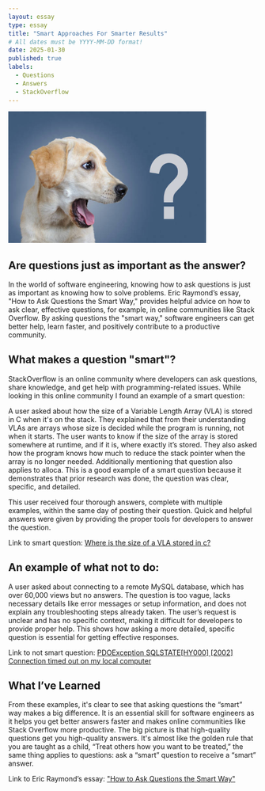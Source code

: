 ```yaml
---
layout: essay
type: essay
title: "Smart Approaches For Smarter Results"
# All dates must be YYYY-MM-DD format!
date: 2025-01-30
published: true
labels:
  - Questions
  - Answers
  - StackOverflow
---
```


<img width="400px" class="rounded float-start pe-4" src="../img/questiondog.jpg">

## Are questions just as important as the answer?

In the world of software engineering, knowing how to ask questions is just as important as knowing how to solve problems. Eric Raymond’s essay, "How to Ask Questions the Smart Way," provides helpful advice on how to ask clear, effective questions, for example, in online communities like Stack Overflow. By asking questions the "smart way," software engineers can get better help, learn faster, and positively contribute to a productive community.

## What makes a question "smart"?

StackOverflow is an online community where developers can ask questions, share knowledge, and get help with programming-related issues. While looking in this online community I found an example of a smart question: 

A user asked about how the size of a Variable Length Array (VLA) is stored in C when it's on the stack. They explained that from their understanding VLAs are arrays whose size is decided while the program is running, not when it starts. The user wants to know if the size of the array is stored somewhere at runtime, and if it is, where exactly it’s stored. They also asked how the program knows how much to reduce the stack pointer when the array is no longer needed. Additionally mentioning that question also applies to alloca. This is a good example of a smart question because it demonstrates that prior research was done, the question was clear, specific, and detailed.

This user received four thorough answers, complete with multiple examples, within the same day of posting their question. Quick and helpful answers were given by providing the proper tools for developers to answer the question. 

Link to smart question:  <a href="https://stackoverflow.com/questions/79400684/where-is-the-size-of-a-vla-stored-in-c"><i class="large github icon "></i>Where is the size of a VLA stored in c?</a>


## An example of what not to do:

A user asked about connecting to a remote MySQL database, which has over 60,000 views but no answers. The question is too vague, lacks necessary details like error messages or setup information, and does not explain any troubleshooting steps already taken. The user’s request is unclear and has no specific context, making it difficult for developers to provide proper help. This shows how asking a more detailed, specific question is essential for getting effective responses.

Link to not smart question:  <a href="https://stackoverflow.com/questions/31897406/pdoexception-sqlstatehy000-2002-connection-timed-out-on-my-local-computer"><i class="large github icon "></i>PDOException SQLSTATE[HY000] [2002] Connection timed out on my local computer</a>

## What I’ve Learned

From these examples, it's clear to see that asking questions the “smart” way makes a big difference. It is an essential skill for software engineers as it helps you get better answers faster and makes online communities like Stack Overflow more productive. The big picture is that high-quality questions get you high-quality answers. It's almost like the golden rule that you are taught as a child, “Treat others how you want to be treated,” the same thing applies to questions: ask a “smart” question to receive a “smart” answer.

Link to Eric Raymond’s essay: <a href="http://www.catb.org/esr/faqs/smart-questions.html"><i class="large github icon "></i>"How to Ask Questions the Smart Way"</a>
